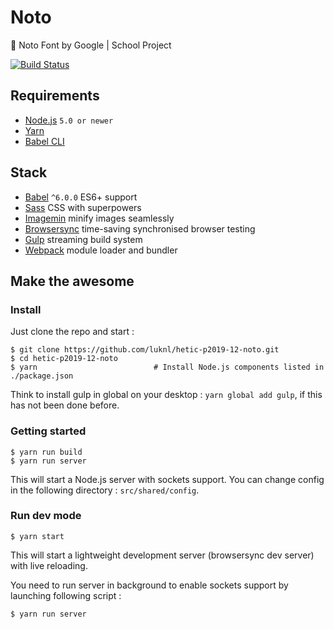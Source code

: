 # Noto
:100: Noto Font by Google | School Project

[![Build Status](https://travis-ci.org/luknl/hetic-p2019-12-noto.svg?branch=master)](https://travis-ci.org/luknl/hetic-p2019-12-noto)

## Requirements
- [Node.js](https://nodejs.org/en/) `5.0 or newer`
- [Yarn](https://yarnpkg.com/)
- [Babel CLI](https://babeljs.io/docs/usage/cli/)

## Stack
- [Babel](http://babeljs.io/) `^6.0.0` ES6+ support
- [Sass](http://sass-lang.com/) CSS with superpowers
- [Imagemin](https://github.com/imagemin/imagemin) minify images seamlessly
- [Browsersync](http://www.browsersync.io/) time-saving synchronised browser testing
- [Gulp](http://gulpjs.com/) streaming build system
- [Webpack](https://webpack.github.io/) module loader and bundler

## Make the awesome

### Install
Just clone the repo and start :

```shell
$ git clone https://github.com/luknl/hetic-p2019-12-noto.git
$ cd hetic-p2019-12-noto
$ yarn                          # Install Node.js components listed in ./package.json
```
Think to install gulp in global on your desktop : `yarn global add gulp`, if this has not been done before.

### Getting started
```shell
$ yarn run build
$ yarn run server
```
This will start a Node.js server with sockets support. You can change config in the following directory : `src/shared/config`.

### Run dev mode
```shell
$ yarn start
```
This will start a lightweight development server (browsersync dev server) with live reloading.

You need to run server in background to enable sockets support by launching following script :
```shell
$ yarn run server
```

